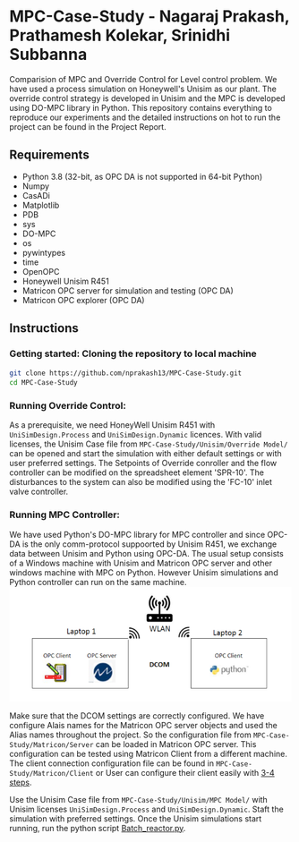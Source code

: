 # MPC-Case-Study - Nagaraj Prakash, Prathamesh Kolekar, Srinidhi Subbanna
Comparision of MPC and Override Control for Level control problem. We have used a process simulation on Honeywell's Unisim as our plant. The override control strategy is developed in Unisim and the MPC is developed using DO-MPC library in Python. This repository contains everything to reproduce our experiments and the detailed instructions on hot to run the project can be found in the Project Report.

## Requirements

- Python 3.8 (32-bit, as OPC DA is not supported in 64-bit Python)
- Numpy
- CasADi
- Matplotlib
- PDB
- sys
- DO-MPC
- os
- pywintypes
- time
- OpenOPC
- Honeywell Unisim R451
- Matricon OPC server for simulation and testing (OPC DA)
- Matricon OPC explorer (OPC DA)


## Instructions

### Getting started: Cloning the repository to local machine
```bash
git clone https://github.com/nprakash13/MPC-Case-Study.git
cd MPC-Case-Study
```

### Running Override Control:
As a prerequisite, we need HoneyWell Unisim R451 with `UniSimDesign.Process` and `UniSimDesign.Dynamic` licences. With valid licenses, the Unisim Case file from `MPC-Case-Study/Unisim/Override Model/` can be opened and start the simulation with either default settings or with user preferred settings. The Setpoints of Override conroller and the flow controller can be modified on the spreadsheet element 'SPR-10'. The disturbances to the system can also be modified using the 'FC-10' inlet valve controller.

### Running MPC Controller:
We have used Python's DO-MPC library for MPC controller and since OPC-DA is the only comm-protocol suppoorted by Unisim R451, we exchange data between Unisim and Python using OPC-DA. The usual setup consists of a Windows machine with Unisim and Matricon OPC server and other windows machine with MPC on Python. However Unisim simulations and Python controller can run on the same machine. 
![Project_Architecture](./Images/ProjectArchi.png)

Make sure that the DCOM settings are correctly configured. We have configure Alais names for the Matricon OPC server objects and used the Alias names throughout the project. So the configuration file from `MPC-Case-Study/Matricon/Server` can be loaded in Matricon OPC server. This configuration can be tested using Matricon Client from a different machine. The client connection configuration file can be found in `MPC-Case-Study/Matricon/Client` or User can configure their client easily with [3-4 steps](https://www.youtube.com/watch?v=IJ8zm3uSAU8).

Use the Unisim Case file from `MPC-Case-Study/Unisim/MPC Model/` with Unisim licenses `UniSimDesign.Process` and `UniSimDesign.Dynamic`. Staft the simulation with preferred settings. Once the Unisim simulations start running, run the python script [Batch_reactor.py](https://github.com/nprakash13/MPC-Case-Study/blob/main/Python%20MPC/Batch_reactor1.py).
 
 
